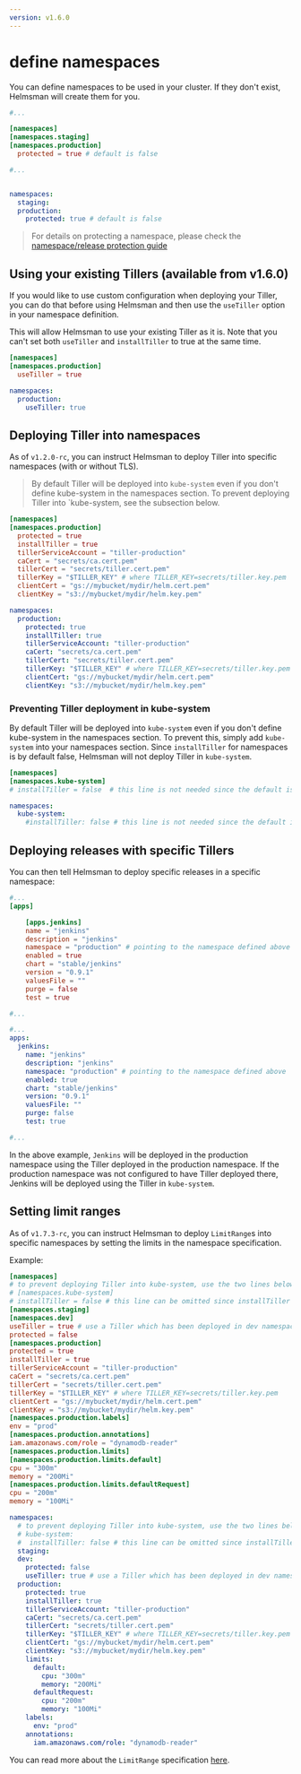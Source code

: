```yaml
---
version: v1.6.0
---
```


# define namespaces

You can define namespaces to be used in your cluster. If they don't exist, Helmsman will create them for you.

```toml
#...

[namespaces]
[namespaces.staging]
[namespaces.production]
  protected = true # default is false

#...
```

```yaml

namespaces:
  staging:
  production:
    protected: true # default is false

```

>For details on protecting a namespace, please check the [namespace/release protection guide](protect_namespaces_and_releases.md)

## Using your existing Tillers (available from v1.6.0)

If you would like to use custom configuration when deploying your Tiller, you can do that before using Helmsman and then use the `useTiller` option in your namespace definition.

This will allow Helmsman to use your existing Tiller as it is. Note that you can't set both `useTiller` and `installTiller` to true at the same time.

```toml
[namespaces]
[namespaces.production]
  useTiller = true
```

```yaml
namespaces:
  production:
    useTiller: true
```

## Deploying Tiller into namespaces

As of `v1.2.0-rc`, you can instruct Helmsman to deploy Tiller into specific namespaces (with or without TLS).

> By default Tiller will be deployed into `kube-system` even if you don't define kube-system in the namespaces section. To prevent deploying Tiller into `kube-system, see the subsection below.

```toml
[namespaces]
[namespaces.production]
  protected = true
  installTiller = true
  tillerServiceAccount = "tiller-production"
  caCert = "secrets/ca.cert.pem"
  tillerCert = "secrets/tiller.cert.pem"
  tillerKey = "$TILLER_KEY" # where TILLER_KEY=secrets/tiller.key.pem
  clientCert = "gs://mybucket/mydir/helm.cert.pem"
  clientKey = "s3://mybucket/mydir/helm.key.pem"
```

```yaml
namespaces:
  production:
    protected: true
    installTiller: true
    tillerServiceAccount: "tiller-production"
    caCert: "secrets/ca.cert.pem"
    tillerCert: "secrets/tiller.cert.pem"
    tillerKey: "$TILLER_KEY" # where TILLER_KEY=secrets/tiller.key.pem
    clientCert: "gs://mybucket/mydir/helm.cert.pem"
    clientKey: "s3://mybucket/mydir/helm.key.pem"
```

### Preventing Tiller deployment in kube-system

By default Tiller will be deployed into `kube-system` even if you don't define kube-system in the namespaces section. To prevent this, simply add `kube-system` into your namespaces section. Since `installTiller` for namespaces is by default false, Helmsman will not deploy Tiller in `kube-system`.

```toml
[namespaces]
[namespaces.kube-system]
# installTiller = false  # this line is not needed since the default is false, but can be added for human readability.
```
```yaml
namespaces:
  kube-system:
    #installTiller: false # this line is not needed since the default is false, but can be added for human readability.
```

## Deploying releases with specific Tillers
You can then tell Helmsman to deploy specific releases in a specific namespace:

```toml
#...
[apps]

    [apps.jenkins]
    name = "jenkins"
    description = "jenkins"
    namespace = "production" # pointing to the namespace defined above
    enabled = true
    chart = "stable/jenkins"
    version = "0.9.1"
    valuesFile = ""
    purge = false
    test = true

#...

```

```yaml
#...
apps:
  jenkins:
    name: "jenkins"
    description: "jenkins"
    namespace: "production" # pointing to the namespace defined above
    enabled: true
    chart: "stable/jenkins"
    version: "0.9.1"
    valuesFile: ""
    purge: false
    test: true

#...

```

In the above example, `Jenkins` will be deployed in the production namespace using the Tiller deployed in the production namespace. If the production namespace was not configured to have Tiller deployed there, Jenkins will be deployed using the Tiller in `kube-system`.

## Setting limit ranges

As of `v1.7.3-rc`, you can instruct Helmsman to deploy `LimitRange`s into specific namespaces by setting the limits in the namespace specification.

Example:

```toml
[namespaces]
# to prevent deploying Tiller into kube-system, use the two lines below
# [namespaces.kube-system]
# installTiller = false # this line can be omitted since installTiller defaults to false
[namespaces.staging]
[namespaces.dev]
useTiller = true # use a Tiller which has been deployed in dev namespace
protected = false
[namespaces.production]
protected = true
installTiller = true
tillerServiceAccount = "tiller-production"
caCert = "secrets/ca.cert.pem"
tillerCert = "secrets/tiller.cert.pem"
tillerKey = "$TILLER_KEY" # where TILLER_KEY=secrets/tiller.key.pem
clientCert = "gs://mybucket/mydir/helm.cert.pem"
clientKey = "s3://mybucket/mydir/helm.key.pem"
[namespaces.production.labels]
env = "prod"
[namespaces.production.annotations]
iam.amazonaws.com/role = "dynamodb-reader"
[namespaces.production.limits]
[namespaces.production.limits.default]
cpu = "300m"
memory = "200Mi"
[namespaces.production.limits.defaultRequest]
cpu = "200m"
memory = "100Mi"
```

```yaml
namespaces:
  # to prevent deploying Tiller into kube-system, use the two lines below
  # kube-system:
  #  installTiller: false # this line can be omitted since installTiller defaults to false
  staging:
  dev:
    protected: false
    useTiller: true # use a Tiller which has been deployed in dev namespace
  production:
    protected: true
    installTiller: true
    tillerServiceAccount: "tiller-production"
    caCert: "secrets/ca.cert.pem"
    tillerCert: "secrets/tiller.cert.pem"
    tillerKey: "$TILLER_KEY" # where TILLER_KEY=secrets/tiller.key.pem
    clientCert: "gs://mybucket/mydir/helm.cert.pem"
    clientKey: "s3://mybucket/mydir/helm.key.pem"
    limits:
      default:
        cpu: "300m"
        memory: "200Mi"
      defaultRequest:
        cpu: "200m"
        memory: "100Mi"
    labels:
      env: "prod"
    annotations:
      iam.amazonaws.com/role: "dynamodb-reader"
```

You can read more about the `LimitRange` specification [here](https://docs.openshift.com/enterprise/3.2/dev_guide/compute_resources.html#dev-viewing-limit-ranges).
